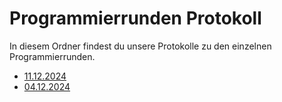 # Programmierrunden Protokoll

In diesem Ordner findest du unsere Protokolle zu den einzelnen Programmierrunden.

- [11.12.2024](2024-12-11.md)
- [04.12.2024](2024-12-04.md)
